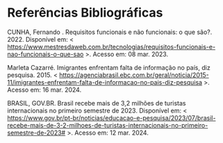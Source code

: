 # Referências Bibliográficas


>  

CUNHA, Fernando . Requisitos funcionais e não funcionais: o que são?. 2022. Disponível em: < https://www.mestresdaweb.com.br/tecnologias/requisitos-funcionais-e-nao-funcionais-o-que-sao >. Acesso em: 08 mar. 2023. 

 

Marleta Cazarré. Imigrantes enfrentam falta de informação no país, diz pesquisa. 2015. < https://agenciabrasil.ebc.com.br/geral/noticia/2015-11/imigrantes-enfrentam-falta-de-informacao-no-pais-diz-pesquisa  >. Acesso em: 16 mar. 2024. 

 

 

BRASIL, GOV.BR. Brasil recebe mais de 3,2 milhões de turistas internacionais no primeiro semestre de 2023. Disponível em: <  https://www.gov.br/pt-br/noticias/educacao-e-pesquisa/2023/07/brasil-recebe-mais-de-3-2-milhoes-de-turistas-internacionais-no-primeiro-semestre-de-2023#  >. Acesso em: 12 mar. 2024. 

 
>
